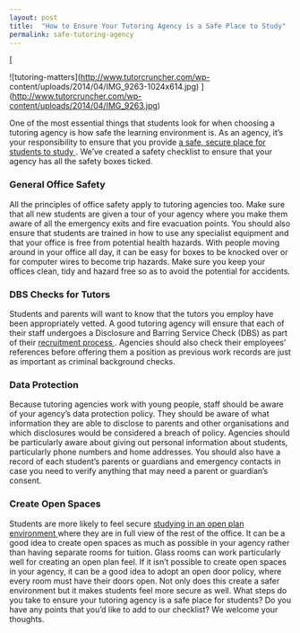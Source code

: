 ```yaml
---
layout: post
title:  "How to Ensure Your Tutoring Agency is a Safe Place to Study"
permalink: safe-tutoring-agency
---
```

[

![tutoring-matters](http://www.tutorcruncher.com/wp-
content/uploads/2014/04/IMG_9263-1024x614.jpg)
](http://www.tutorcruncher.com/wp-content/uploads/2014/04/IMG_9263.jpg)

One of
the most essential things that students look for when choosing a tutoring
agency is how safe the learning environment is. As an agency, it’s your
responsibility to ensure that you provide [ a safe, secure place for students
to study ](http://www.tutorcruncher.com/tuition-agency-ethics/) . We’ve
created a safety checklist to ensure that your agency has all the safety boxes
ticked. 

### General Office Safety

 All the principles of office safety apply
to tutoring agencies too. Make sure that all new students are given a tour of
your agency where you make them aware of all the emergency exits and fire
evacuation points. You should also ensure that students are trained in how to
use any specialist equipment and that your office is free from potential
health hazards. With people moving around in your office all day, it can be
easy for boxes to be knocked over or for computer wires to become trip
hazards. Make sure you keep your offices clean, tidy and hazard free so as to
avoid the potential for accidents. 

### DBS Checks for Tutors

 Students and
parents will want to know that the tutors you employ have been appropriately
vetted. A good tutoring agency will ensure that each of their staff undergoes
a Disclosure and Barring Service Check (DBS) as part of their [ recruitment
process ](http://www.tutorcruncher.com/how-to-recruit-tutors-for-your-agency/)
. Agencies should also check their employees’ references before offering them
a position as previous work records are just as important as criminal
background checks. 

### Data Protection

 Because tutoring agencies work with
young people, staff should be aware of your agency’s data protection policy.
They should be aware of what information they are able to disclose to parents
and other organisations and which disclosures would be considered a breach of
policy. Agencies should be particularly aware about giving out personal
information about students, particularly phone numbers and home addresses. You
should also have a record of each student’s parents or guardians and emergency
contacts in case you need to verify anything that may need a parent or
guardian’s consent. 

### Create Open Spaces

 Students are more likely to feel
secure [ studying in an open plan environment
](http://www.tutorcruncher.com/how-to-make-your-tutoring-agency-stand-out/)
where they are in full view of the rest of the office. It can be a good idea
to create open spaces as much as possible in your agency rather than having
separate rooms for tuition. Glass rooms can work particularly well for
creating an open plan feel. If it isn’t possible to create open spaces in your
agency, it can be a good idea to adopt an open door policy, where every room
must have their doors open. Not only does this create a safer environment but
it makes students feel more secure as well. What steps do you take to ensure
your tutoring agency is a safe place for students? Do you have any points that
you’d like to add to our checklist? We welcome your thoughts.
